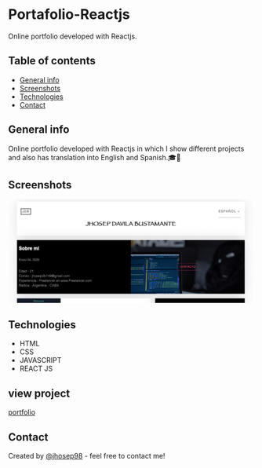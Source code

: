 # Portafolio-Reactjs

Online portfolio developed with Reactjs.

## Table of contents

- [General info](#general-info)
- [Screenshots](#screenshots)
- [Technologies](#technologies)
- [Contact](#contact)

## General info

Online portfolio developed with Reactjs in which I show different projects and also has translation into English and Spanish.🎓📝

## Screenshots

![Game screenshot](./portfolio.png)

## Technologies

- HTML
- CSS
- JAVASCRIPT
- REACT JS

## view project

[portfolio](https://jhosep98.github.io/PorfolioJdb/)

## Contact

Created by [@jhosep98](https://jhosep98.github.io/Portfolio2020jdb/) - feel free to contact me!
